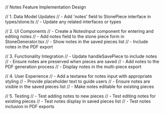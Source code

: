 // Notes Feature Implementation Design

// 1. Data Model Updates
// - Add 'notes' field to StonePiece interface in types/stone.ts
// - Update any related interfaces or types

// 2. UI Components
// - Create a NotesInput component for entering and editing notes
// - Add notes field to the stone piece form in StoneGenerator.tsx
// - Show notes in the saved pieces list
// - Include notes in the PDF export

// 3. Functionality Integration
// - Update handleSavePiece to include notes
// - Ensure notes are preserved when pieces are saved
// - Add notes to the PDF generation process
// - Display notes in the multi-piece export

// 4. User Experience
// - Add a textarea for notes input with appropriate styling
// - Provide placeholder text to guide users
// - Ensure notes are visible in the saved pieces list
// - Make notes editable for existing pieces

// 5. Testing
// - Test adding notes to new pieces
// - Test editing notes for existing pieces
// - Test notes display in saved pieces list
// - Test notes inclusion in PDF exports
